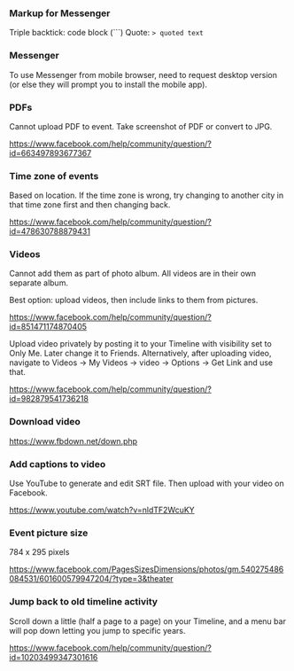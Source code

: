 ### Markup for Messenger

Triple backtick: code block (\`\`\`)
Quote: `> quoted text`


### Messenger

To use Messenger from mobile browser, need to request desktop version (or else they will prompt you to install the mobile app).


### PDFs

Cannot upload PDF to event. Take screenshot of PDF or convert to JPG.

https://www.facebook.com/help/community/question/?id=663497893677367


### Time zone of events

Based on location. If the time zone is wrong, try changing to another city in that time zone first and then changing back.

https://www.facebook.com/help/community/question/?id=478630788879431


### Videos

Cannot add them as part of photo album. All videos are in their own separate album.

Best option: upload videos, then include links to them from pictures.

https://www.facebook.com/help/community/question/?id=851471174870405

Upload video privately by posting it to your Timeline with visibility set to Only Me. Later change it to Friends. Alternatively, after uploading video, navigate to Videos -> My Videos -> video -> Options -> Get Link and use that.

https://www.facebook.com/help/community/question/?id=982879541736218


### Download video

https://www.fbdown.net/down.php


### Add captions to video

Use YouTube to generate and edit SRT file. Then upload with your video on Facebook.

https://www.youtube.com/watch?v=nldTF2WcuKY


### Event picture size

784 x 295 pixels

https://www.facebook.com/PagesSizesDimensions/photos/gm.540275486084531/601600579947204/?type=3&theater


### Jump back to old timeline activity

Scroll down a little (half a page to a page) on your Timeline, and a menu bar will pop down letting you jump to specific years.

https://www.facebook.com/help/community/question/?id=10203499347301616